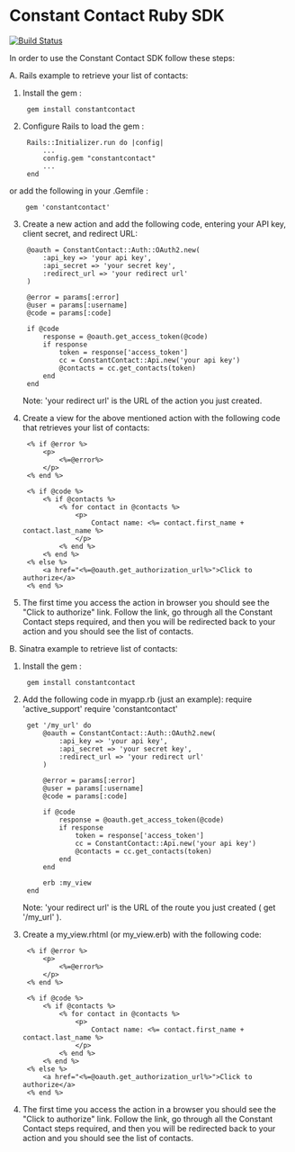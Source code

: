 Constant Contact Ruby SDK
=========================
[![Build Status](https://travis-ci.org/constantcontact/ruby-sdk.png?branch=master)](https://travis-ci.org/constantcontact/ruby-sdk)

In order to use the Constant Contact SDK follow these steps:

A. Rails example to retrieve your list of contacts:

1. Install the gem :

        gem install constantcontact

2. Configure Rails to load the gem :

        Rails::Initializer.run do |config|
            ...
            config.gem "constantcontact"
            ...
        end
        
or add the following in your .Gemfile :

        gem 'constantcontact'

3. Create a new action and add the following code, entering your API key, client secret, and redirect URL:

        @oauth = ConstantContact::Auth::OAuth2.new(
            :api_key => 'your api key',
            :api_secret => 'your secret key',
            :redirect_url => 'your redirect url'
        )

        @error = params[:error]
        @user = params[:username]
        @code = params[:code]

        if @code
            response = @oauth.get_access_token(@code)
            if response
                token = response['access_token']
                cc = ConstantContact::Api.new('your api key')
                @contacts = cc.get_contacts(token)
            end
        end


    Note: 'your redirect url' is the URL of the action you just created.

4. Create a view for the above mentioned action with the following code that retrieves your list of contacts:

        <% if @error %>
            <p>
                <%=@error%>
            </p>
        <% end %>

        <% if @code %>
            <% if @contacts %>
                <% for contact in @contacts %>
                    <p>
                        Contact name: <%= contact.first_name + contact.last_name %>
                    </p>
                <% end %>
            <% end %>
        <% else %>
            <a href="<%=@oauth.get_authorization_url%>">Click to authorize</a>
        <% end %>

5. The first time you access the action in browser you should see the "Click to authorize" link.
Follow the link, go through all the Constant Contact steps required,
and then you will be redirected back to your action and you should see the list of contacts.


B. Sinatra example to retrieve list of contacts:


1. Install the gem :

        gem install constantcontact

2. Add the following code in myapp.rb (just an example):
        require 'active_support'
        require 'constantcontact'

        get '/my_url' do
            @oauth = ConstantContact::Auth::OAuth2.new(
                :api_key => 'your api key',
                :api_secret => 'your secret key',
                :redirect_url => 'your redirect url'
            )

            @error = params[:error]
            @user = params[:username]
            @code = params[:code]

            if @code
                response = @oauth.get_access_token(@code)
                if response
                    token = response['access_token']
                    cc = ConstantContact::Api.new('your api key')
                    @contacts = cc.get_contacts(token)
                end
            end

            erb :my_view
        end


    Note: 'your redirect url' is the URL of the route you just created ( get '/my_url' ).

4. Create a my_view.rhtml (or my_view.erb) with the following code:

        <% if @error %>
            <p>
                <%=@error%>
            </p>
        <% end %>

        <% if @code %>
            <% if @contacts %>
                <% for contact in @contacts %>
                    <p>
                        Contact name: <%= contact.first_name + contact.last_name %>
                    </p>
                <% end %>
            <% end %>
        <% else %>
            <a href="<%=@oauth.get_authorization_url%>">Click to authorize</a>
        <% end %>

5. The first time you access the action in a browser you should see the "Click to authorize" link.
Follow the link, go through all the Constant Contact steps required,
and then you will be redirected back to your action and you should see the list of contacts.
